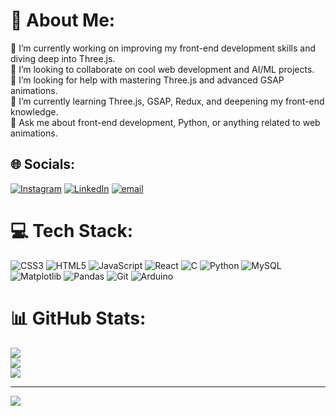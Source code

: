 # 💫 About Me:
🔭 I’m currently working on improving my front-end development skills and diving deep into Three.js.<br>👯 I’m looking to collaborate on cool web development and AI/ML projects.<br>🤝 I’m looking for help with mastering Three.js and advanced GSAP animations.<br>🌱 I’m currently learning Three.js, GSAP, Redux, and deepening my front-end knowledge.<br>💬 Ask me about front-end development, Python, or anything related to web animations.


## 🌐 Socials:
[![Instagram](https://img.shields.io/badge/Instagram-%23E4405F.svg?logo=Instagram&logoColor=white)](https://instagram.com/ashmit_sherigar) [![LinkedIn](https://img.shields.io/badge/LinkedIn-%230077B5.svg?logo=linkedin&logoColor=white)](https://linkedin.com/in/www.linkedin.com/in/ashmit-sherigar-126baa315) [![email](https://img.shields.io/badge/Email-D14836?logo=gmail&logoColor=white)](mailto:sherigarashmit@gmail.com) 

# 💻 Tech Stack:
![CSS3](https://img.shields.io/badge/css3-%231572B6.svg?style=for-the-badge&logo=css3&logoColor=white) ![HTML5](https://img.shields.io/badge/html5-%23E34F26.svg?style=for-the-badge&logo=html5&logoColor=white) ![JavaScript](https://img.shields.io/badge/javascript-%23323330.svg?style=for-the-badge&logo=javascript&logoColor=%23F7DF1E) ![React](https://img.shields.io/badge/react-%2320232a.svg?style=for-the-badge&logo=react&logoColor=%2361DAFB) ![C](https://img.shields.io/badge/c-%2300599C.svg?style=for-the-badge&logo=c&logoColor=white) ![Python](https://img.shields.io/badge/python-3670A0?style=for-the-badge&logo=python&logoColor=ffdd54) ![MySQL](https://img.shields.io/badge/mysql-4479A1.svg?style=for-the-badge&logo=mysql&logoColor=white) ![Matplotlib](https://img.shields.io/badge/Matplotlib-%23ffffff.svg?style=for-the-badge&logo=Matplotlib&logoColor=black) ![Pandas](https://img.shields.io/badge/pandas-%23150458.svg?style=for-the-badge&logo=pandas&logoColor=white) ![Git](https://img.shields.io/badge/git-%23F05033.svg?style=for-the-badge&logo=git&logoColor=white) ![Arduino](https://img.shields.io/badge/-Arduino-00979D?style=for-the-badge&logo=Arduino&logoColor=white)
# 📊 GitHub Stats:
![](https://github-readme-stats.vercel.app/api?username=AshmitSherigar&theme=dark&hide_border=false&include_all_commits=false&count_private=false)<br/>
![](https://nirzak-streak-stats.vercel.app/?user=AshmitSherigar&theme=dark&hide_border=false)<br/>
![](https://github-readme-stats.vercel.app/api/top-langs/?username=AshmitSherigar&theme=dark&hide_border=false&include_all_commits=false&count_private=false&layout=compact)

---
[![](https://visitcount.itsvg.in/api?id=AshmitSherigar&icon=0&color=12)](https://visitcount.itsvg.in)

<!-- Proudly created with GPRM ( https://gprm.itsvg.in ) -->
